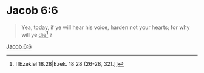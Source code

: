 # Jacob 6:6

> Yea, today, if ye will hear his voice, harden not your hearts; for why will ye <u>die</u>[^a] ?

[Jacob 6:6](https://www.churchofjesuschrist.org/study/scriptures/bofm/jacob/6?lang=eng&id=p6#p6)


[^a]: [[Ezekiel 18.28|Ezek. 18:28 (26-28, 32).]]
